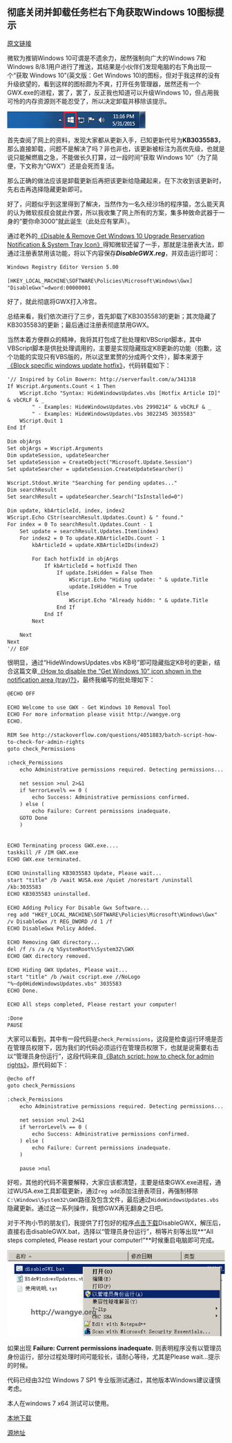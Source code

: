 ## 彻底关闭并卸载任务栏右下角获取Windows 10图标提示
[原文链接](http://wangye.org/blog/archives/1011/)

微软为推销Windows 10可谓是不遗余力，居然强制向广大的Windows 7和Windows 8/8.1用户进行了推送，其结果是小伙伴们发现电脑的右下角出现一个“获取 Windows 10”(英文版：Get Windows 10)的图标，但对于我这样的没有升级欲望的，看到这样的图标颇为不爽，打开任务管理器，居然还有一个GWX.exe的进程，罢了，罢了，反正我也知道可以升级Windows 10，但占用我可怜的内存资源则不能忍受了，所以决定卸载并移除该提示。

![Get Windows 10 icon](./images/1.png)

首先查阅了网上的资料，发现大家都从更新入手，已知更新代号为**KB3035583**，那么直接卸载，问题不是解决了吗？非也非也，该更新被标注为高优先级，也就是说只能解燃眉之急，不能做长久打算，过一段时间“获取 Windows 10”（为了简便，下文称为“GWX”）还是会死而复活。


那么正确的做法应该是卸载更新后再把该更新给隐藏起来，在下次收到该更新时，先右击再选择隐藏更新即可。

好了，问题似乎到这里得到了解决，当然作为一名久经沙场的程序猿，怎么能天真的认为微软叔叔会就此作罢，所以我收集了网上所有的方案，集多种致命武器于一身的“要你命3000”就此诞生（此处应有掌声）。

通过老外的[《Disable & Remove Get Windows 10 Upgrade Reservation Notification & System Tray Icon》](https://techjourney.net/disable-remove-get-windows-10-upgrade-reservation-notification-system-tray-icon/)得知微软还留了一手，那就是注册表大法，即通过注册表禁用该功能，将以下内容保存***DisableGWX.reg***，并双击运行即可：

	Windows Registry Editor Version 5.00
 
	[HKEY_LOCAL_MACHINE\SOFTWARE\Policies\Microsoft\Windows\Gwx]
	"DisableGwx"=dword:00000001


好了，就此彻底将GWX打入冷宫。

总结来看，我们依次进行了三步，首先卸载了KB3035583的更新；其次隐藏了KB3035583的更新；最后通过注册表彻底禁用GWX。

当然本着方便群众的精神，我将其打包成了批处理和VBScript脚本，其中VBScript脚本是供批处理调用的，主要是实现隐藏指定KB更新的功能（抱歉，这个功能的实现只有VBS版的，所以这里累赘的分成两个文件），脚本来源于[《Block specific windows update hotfix》](http://serverfault.com/questions/145843/block-specific-windows-update-hotfix/341318#341318)，代码转载如下：


	'// Inspired by Colin Bowern: http://serverfault.com/a/341318
	If Wscript.Arguments.Count < 1 Then
	    WScript.Echo "Syntax: HideWindowsUpdates.vbs [Hotfix Article ID]" & vbCRLF & _
	        " - Examples: HideWindowsUpdates.vbs 2990214" & vbCRLF & _
	        " - Examples: HideWindowsUpdates.vbs 3022345 3035583"
	    WScript.Quit 1
	End If
	 
	Dim objArgs
	Set objArgs = Wscript.Arguments
	Dim updateSession, updateSearcher
	Set updateSession = CreateObject("Microsoft.Update.Session")
	Set updateSearcher = updateSession.CreateUpdateSearcher()
	 
	Wscript.Stdout.Write "Searching for pending updates..." 
	Dim searchResult
	Set searchResult = updateSearcher.Search("IsInstalled=0")
	 
	Dim update, kbArticleId, index, index2
	WScript.Echo CStr(searchResult.Updates.Count) & " found."
	For index = 0 To searchResult.Updates.Count - 1
	    Set update = searchResult.Updates.Item(index)
	    For index2 = 0 To update.KBArticleIDs.Count - 1
	        kbArticleId = update.KBArticleIDs(index2)
	 
	        For Each hotfixId in objArgs
	            If kbArticleId = hotfixId Then
	                If update.IsHidden = False Then
	                    WScript.Echo "Hiding update: " & update.Title
	                    update.IsHidden = True
	                Else
	                    WScript.Echo "Already hiddn: " & update.Title
	                End If          
	            End If
	        Next
	 
	    Next
	Next
	'// EOF


很明显，通过“HideWindowsUpdates.vbs KB号”即可隐藏指定KB号的更新，结合这篇文章[《How to disable the “Get Windows 10” icon shown in the notification area (tray)?》](http://superuser.com/questions/922068/how-to-disable-the-get-windows-10-icon-shown-in-the-notification-area-tray)，最终我编写的批处理如下：

	@ECHO OFF
	 
	ECHO Welcome to use GWX - Get Windows 10 Removal Tool
	ECHO For more information please visit http://wangye.org
	ECHO.
	 
	REM See http://stackoverflow.com/questions/4051883/batch-script-how-to-check-for-admin-rights
	goto check_Permissions
	 
	:check_Permissions
	    echo Administrative permissions required. Detecting permissions...
	 
	    net session >nul 2>&1
	    if %errorLevel% == 0 (
	        echo Success: Administrative permissions confirmed.
	    ) else (
	        echo Failure: Current permissions inadequate.
		GOTO Done
	    )
	 
	 
	ECHO Terminating process GWX.exe....
	taskkill /F /IM GWX.exe
	ECHO GWX.exe terminated.
	 
	ECHO Uninstalling KB3035583 Update, Please wait...
	start "title" /b /wait WUSA.exe /quiet /norestart /uninstall /kb:3035583
	ECHO KB3035583 uninstalled.
	 
	ECHO Adding Policy For Disable Gwx Software...
	reg add "HKEY_LOCAL_MACHINE\SOFTWARE\Policies\Microsoft\Windows\Gwx" /v DisableGwx /t REG_DWORD /d 1 /f
	ECHO DisableGwx Policy Added.
	 
	ECHO Removing GWX directory...
	del /f /s /a /q %SystemRoot%\System32\GWX
	ECHO GWX directory removed.
	 
	ECHO Hiding GWX Updates, Please wait...
	start "title" /b /wait cscript.exe //NoLogo "%~dp0HideWindowsUpdates.vbs" 3035583
	ECHO Done.
	 
	ECHO All steps completed, Please restart your computer!
	 
	:Done
	PAUSE
大家可以看到，其中有一段代码是`check_Permissions`，这段是检查运行环境是否在管理员权限下，因为我们的代码必须运行在管理员权限下，也就是说需要右击以“管理员身份运行”，这段代码来自[《Batch script: how to check for admin rights》](http://stackoverflow.com/questions/4051883/batch-script-how-to-check-for-admin-rights)，原代码如下：

	@echo off
	goto check_Permissions
	 
	:check_Permissions
	    echo Administrative permissions required. Detecting permissions...
	 
	    net session >nul 2>&1
	    if %errorLevel% == 0 (
	        echo Success: Administrative permissions confirmed.
	    ) else (
	        echo Failure: Current permissions inadequate.
	    )
	 
	    pause >nul
好啦，其他的代码不需要解释，大家应该都清楚，主要是结束GWX.exe进程，通过WUSA.exe工具卸载更新，通过`reg add`添加注册表项目，再强制移除`C:\Windows\System32\GWX`路径及包含文件，最后通过`HideWindowsUpdates.vbs`隐藏更新。通过这一系列操作，我想GWX再无翻身之日吧。

对于不拘小节的朋友们，我提供了打包好的程序[点击下载](http://wangye.org/blog/wp-content/uploads/2015/07/2015-07-19_08-32-19.zip)DisableGWX，解压后，直接右击disableGWX.bat，选择以“管理员身份运行”，稍等片刻等出现**“All steps completed, Please restart your computer!”**时候重启电脑即可完成。

![DisableGWX右击以管理员身份运行](./images/2.png)

如果出现 **Failure: Current permissions inadequate.** 则表明程序没有以管理员身份运行，部分过程处理时间可能较长，请耐心等待，尤其是Please wait…提示的时候。

代码已经由32位 Windows 7 SP1 专业版测试通过，其他版本Windows建议谨慎考虑。

本人在windows 7 x64 测试可以使用。

[本地下载](./disable_windows10.zip)

[源地址](http://wangye.org/blog/wp-content/uploads/2015/07/2015-07-19_08-32-19.zip)
